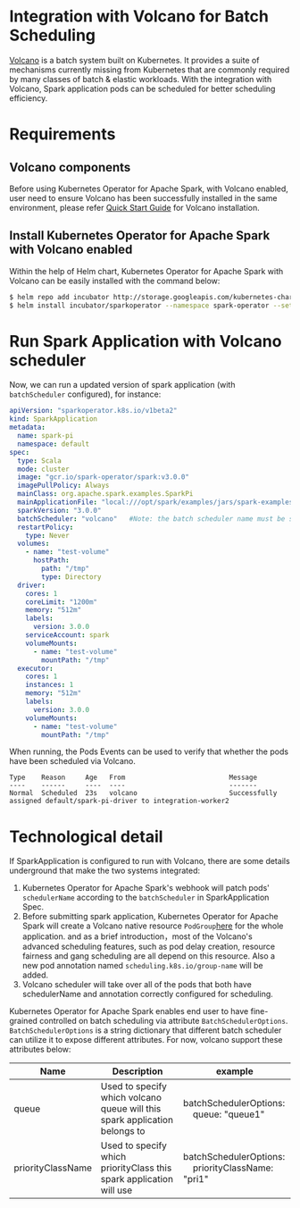 # Integration with Volcano for Batch Scheduling

[Volcano](https://github.com/volcano-sh/volcano) is a batch system built on Kubernetes. It provides a suite of mechanisms
currently missing from Kubernetes that are commonly required by many classes
of batch & elastic workloads.
With the integration with Volcano, Spark application pods can be scheduled for better scheduling efficiency.
# Requirements

## Volcano components

Before using Kubernetes Operator for Apache Spark, with Volcano enabled, user need to ensure Volcano has been successfully installed in the
same environment, please refer [Quick Start Guide](https://github.com/volcano-sh/volcano#quick-start-guide) for Volcano installation.

## Install Kubernetes Operator for Apache Spark with Volcano enabled

Within the help of Helm chart, Kubernetes Operator for Apache Spark with Volcano can be easily installed with the command below:
```bash
$ helm repo add incubator http://storage.googleapis.com/kubernetes-charts-incubator
$ helm install incubator/sparkoperator --namespace spark-operator --set enableBatchScheduler=true
```

# Run Spark Application with Volcano scheduler

Now, we can run a updated version of spark application (with `batchScheduler` configured), for instance:
```yaml
apiVersion: "sparkoperator.k8s.io/v1beta2"
kind: SparkApplication
metadata:
  name: spark-pi
  namespace: default
spec:
  type: Scala
  mode: cluster
  image: "gcr.io/spark-operator/spark:v3.0.0"
  imagePullPolicy: Always
  mainClass: org.apache.spark.examples.SparkPi
  mainApplicationFile: "local:///opt/spark/examples/jars/spark-examples_2.12-3.0.0.jar"
  sparkVersion: "3.0.0"
  batchScheduler: "volcano"   #Note: the batch scheduler name must be specified with `volcano`
  restartPolicy:
    type: Never
  volumes:
    - name: "test-volume"
      hostPath:
        path: "/tmp"
        type: Directory
  driver:
    cores: 1
    coreLimit: "1200m"
    memory: "512m"        
    labels:
      version: 3.0.0
    serviceAccount: spark
    volumeMounts:
      - name: "test-volume"
        mountPath: "/tmp"
  executor:
    cores: 1
    instances: 1
    memory: "512m"    
    labels:
      version: 3.0.0
    volumeMounts:
      - name: "test-volume"
        mountPath: "/tmp"
```
When running, the Pods Events can be used to verify that whether the pods have been scheduled via Volcano.
```
Type    Reason     Age   From                          Message
----    ------     ----  ----                          -------
Normal  Scheduled  23s   volcano                       Successfully assigned default/spark-pi-driver to integration-worker2
```

# Technological detail

If SparkApplication is configured to run with Volcano, there are some details underground that make the two systems integrated:

1. Kubernetes Operator for Apache Spark's webhook will patch pods' `schedulerName` according to the `batchScheduler` in SparkApplication Spec.
2. Before submitting spark application, Kubernetes Operator for Apache Spark will create a Volcano native resource 
   `PodGroup`[here](https://github.com/volcano-sh/volcano/blob/a8fb05ce6c6902e366cb419d6630d66fc759121e/pkg/apis/scheduling/v1alpha2/types.go#L93) for the whole application.
   and as a brief introduction，most of the Volcano's advanced scheduling features, such as pod delay creation, resource fairness and gang scheduling are all depend on this resource. 
   Also a new pod annotation named `scheduling.k8s.io/group-name` will be added.
3. Volcano scheduler will take over all of the pods that both have schedulerName and annotation correctly configured for scheduling.


Kubernetes Operator for Apache Spark enables end user to have fine-grained controlled on batch scheduling via attribute `BatchSchedulerOptions`. `BatchSchedulerOptions` is a string dictionary
that different batch scheduler can utilize it to expose different attributes.
For now, volcano support these attributes below:

| Name  | Description                                                                | example                                                        |
|-------|----------------------------------------------------------------------------|----------------------------------------------------------------|
| queue | Used to specify which volcano queue will this spark application belongs to |  batchSchedulerOptions:<br/>  &nbsp; &nbsp; queue: "queue1" |
| priorityClassName | Used to specify which priorityClass this spark application will use        |  batchSchedulerOptions:<br/>  &nbsp; &nbsp; priorityClassName: "pri1" |

